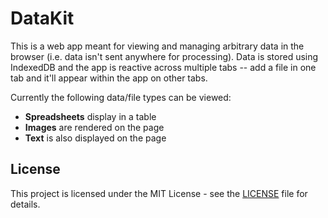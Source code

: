 # DataKit

This is a web app meant for viewing and managing arbitrary data in the browser (i.e. data isn't sent anywhere for processing). Data is stored using IndexedDB and the app is reactive across multiple tabs -- add a file in one tab and it'll appear within the app on other tabs.

Currently the following data/file types can be viewed:

- **Spreadsheets** display in a table
- **Images** are rendered on the page
- **Text** is also displayed on the page

## License

This project is licensed under the MIT License - see the [LICENSE](LICENSE) file for details.
